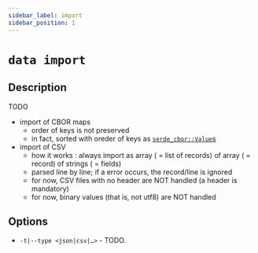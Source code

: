 ```yaml
---
sidebar_label: import
sidebar_position: 1
---
```


# `data import`

## Description

TODO

- import of CBOR maps
    - order of keys is not preserved
    - in fact, sorted with oreder of keys as [`serde_cbor::Value`s](https://docs.rs/serde_cbor/0.11.1/serde_cbor/enum.Value.html)
- import of CSV
    - how it works : always import as array ( = list of records) of array ( = record) of strings ( = fields)
    - parsed line by line; if a error occurs, the record/line is ignored
    - for now, CSV files with no header are NOT handled (a header is mandatory)
    - for now, binary values (that is, not utf8) are NOT handled

## 

## Options

- `-t|--type <json|csv|…>` - TODO.
